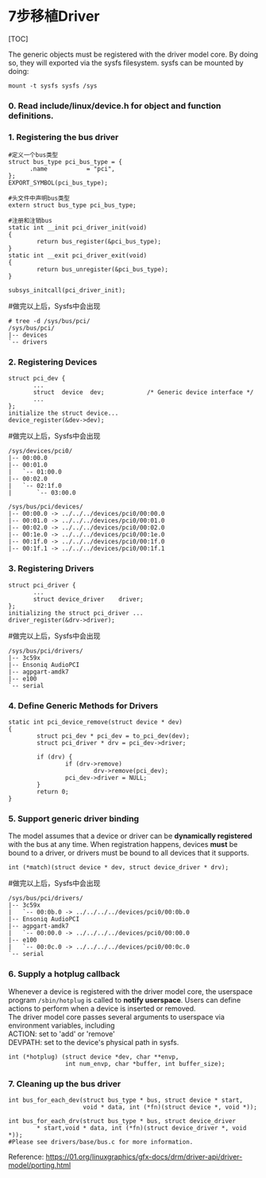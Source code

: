 # 7步移植Driver

[TOC]

The generic objects must be registered with the driver model core. By doing so, they will exported via the sysfs filesystem. sysfs can be mounted by doing:
```
mount -t sysfs sysfs /sys
```

### 0. Read include/linux/device.h for object and function definitions.
### 1. Registering the bus driver
```
#定义一个bus类型
struct bus_type pci_bus_type = {
      .name           = "pci",
};
EXPORT_SYMBOL(pci_bus_type);

#头文件中声明bus类型
extern struct bus_type pci_bus_type;

#注册和注销bus
static int __init pci_driver_init(void)
{
        return bus_register(&pci_bus_type);
}
static int __exit pci_driver_exit(void)
{
        return bus_unregister(&pci_bus_type);
}

subsys_initcall(pci_driver_init);
```
#做完以上后，Sysfs中会出现
```
# tree -d /sys/bus/pci/
/sys/bus/pci/
|-- devices
`-- drivers
```
### 2. Registering Devices
```
struct pci_dev {
       ...
       struct  device  dev;            /* Generic device interface */
       ...
};
initialize the struct device...
device_register(&dev->dev);
```
#做完以上后，Sysfs中会出现
```
/sys/devices/pci0/
|-- 00:00.0
|-- 00:01.0
|   `-- 01:00.0
|-- 00:02.0
|   `-- 02:1f.0
|       `-- 03:00.0

/sys/bus/pci/devices/
|-- 00:00.0 -> ../../../devices/pci0/00:00.0
|-- 00:01.0 -> ../../../devices/pci0/00:01.0
|-- 00:02.0 -> ../../../devices/pci0/00:02.0
|-- 00:1e.0 -> ../../../devices/pci0/00:1e.0
|-- 00:1f.0 -> ../../../devices/pci0/00:1f.0
|-- 00:1f.1 -> ../../../devices/pci0/00:1f.1
```
### 3. Registering Drivers
```
struct pci_driver {
       ...
       struct device_driver    driver;
};
initializing the struct pci_driver ...
driver_register(&drv->driver);
```
#做完以上后，Sysfs中会出现
```
/sys/bus/pci/drivers/
|-- 3c59x
|-- Ensoniq AudioPCI
|-- agpgart-amdk7
|-- e100
`-- serial
```
### 4. Define Generic Methods for Drivers
```
static int pci_device_remove(struct device * dev)
{
        struct pci_dev * pci_dev = to_pci_dev(dev);
        struct pci_driver * drv = pci_dev->driver;

        if (drv) {
                if (drv->remove)
                        drv->remove(pci_dev);
                pci_dev->driver = NULL;
        }
        return 0;
}
```
### 5. Support generic driver binding
The model assumes that a device or driver can be **dynamically registered** with the bus at any time. When registration happens, devices **must** be bound to a driver, or drivers must be bound to all devices that it supports.
```
int (*match)(struct device * dev, struct device_driver * drv);
```
#做完以上后，Sysfs中会出现
```
/sys/bus/pci/drivers/
|-- 3c59x
|   `-- 00:0b.0 -> ../../../../devices/pci0/00:0b.0
|-- Ensoniq AudioPCI
|-- agpgart-amdk7
|   `-- 00:00.0 -> ../../../../devices/pci0/00:00.0
|-- e100
|   `-- 00:0c.0 -> ../../../../devices/pci0/00:0c.0
`-- serial
```
### 6. Supply a hotplug callback
Whenever a device is registered with the driver model core, the userspace program `/sbin/hotplug` is called to **notify userspace**. Users can define actions to perform when a device is inserted or removed.  
The driver model core passes several arguments to userspace via environment variables, including  
ACTION: set to 'add' or 'remove'  
DEVPATH: set to the device's physical path in sysfs.  

```
int (*hotplug) (struct device *dev, char **envp,
                int num_envp, char *buffer, int buffer_size);
```
### 7. Cleaning up the bus driver
```
int bus_for_each_dev(struct bus_type * bus, struct device * start,
                     void * data, int (*fn)(struct device *, void *));

int bus_for_each_drv(struct bus_type * bus, struct device_driver 
        * start,void * data, int (*fn)(struct device_driver *, void *));
#Please see drivers/base/bus.c for more information.
```

Reference: https://01.org/linuxgraphics/gfx-docs/drm/driver-api/driver-model/porting.html